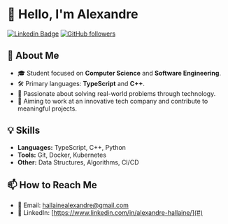 # 👋 Hello, I'm Alexandre

[![Linkedin Badge](https://img.shields.io/badge/-YourLinkedin-blue?style=flat-square&logo=Linkedin&logoColor=white&link=https://www.linkedin.com/in/alexandre-hallaine/)](https://www.linkedin.com/in/your-linkedin-id/) [![GitHub followers](https://img.shields.io/github/followers/alexandre-hallaine?label=Follow&style=flat-square)](https://github.com/alexandre-hallaine?tab=followers)

## 🚀 About Me

- 🎓 Student focused on **Computer Science** and **Software Engineering**.
- 🛠️ Primary languages: **TypeScript** and **C++**.
- 🌱 Passionate about solving real-world problems through technology.
- 🎯 Aiming to work at an innovative tech company and contribute to meaningful projects.

## 💡 Skills

- **Languages:** TypeScript, C++, Python
- **Tools:** Git, Docker, Kubernetes
- **Other:** Data Structures, Algorithms, CI/CD

## 📫 How to Reach Me

- 📧 Email: hallainealexandre@gmail.com
- 💬 LinkedIn: [https://www.linkedin.com/in/alexandre-hallaine/](#)
